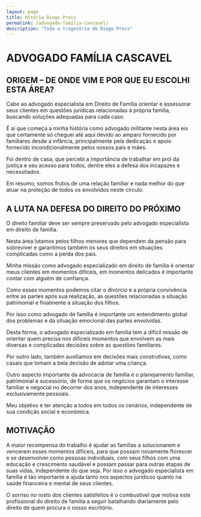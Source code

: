 ```yaml
---
layout: page
title: Hitória Diego Preis
permalink: /advogado-familia-cascavel/
description: "Toda a tragetória de Diego Preis"
---
```


# ADVOGADO FAMÍLIA CASCAVEL

## ORIGEM – DE ONDE VIM E POR QUE EU ESCOLHI ESTA ÁREA?

Cabe ao advogado especialista em Direito de Família orientar e assessorar seus clientes em questões jurídicas relacionadas à própria família, buscando soluções adequadas para cada caso.

É ai que começa a minha história como advogado militante nesta área eis que certamente só cheguei até aqui devido ao amparo fornecido por familiares desde a infância, principalmente pela dedicação e apoio fornecido incondicionalmente pelos nossos pais e mães.

Foi dentro de casa, que percebi a importância de trabalhar em prol da justiça e seu acesso para todos, dentre eles a defesa dos incapazes e necessitados.

Em resumo, somos frutos de uma relação familiar e nada melhor do que atuar na proteção de todos os envolvidos neste círculo.

## A LUTA NA DEFESA DO DIREITO DO PRÓXIMO

O direito familiar deve ser sempre preservado pelo advogado especialista em direito de família.

Nesta área lutamos pelos filhos menores que dependem da pensão para sobreviver e garantimos também os seus direitos em situações complicadas como a perda dos pais.

Minha missão como advogado especializado em direito de família é orientar meus clientes em momentos difíceis, em momentos delicados é importante contar com alguém de confiança.

Como esses momentos podemos citar o divórcio e a própria convivência entre as partes após sua realização, as questões relacionadas a situação patrimonial e finalmente a situação dos filhos.

Por isso como advogado de família é importante um entendimento global dos problemas e da situação emocional das partes envolvidas.

Desta forma, o advogado especializado em família tem a difícil missão de orientar quem precisa nos difíceis momentos que envolvem as mais diversas e complicadas decisões sobre as questões familiares.

Por outro lado, também auxiliamos em decisões mais construtivas, como casais que tomam a bela decisão de adotar uma criança.

Outro aspecto importante da advocacia de família é o planejamento familiar, patrimonial e sucessório, de forma que os negócios garantam o interesse familiar e negocial no decorrer dos anos, independente de interesses exclusivamente pessoais.

Meu objetivo é ter atenção a todos em todos os cenários, independente de sua condição social e econômica.

## MOTIVAÇÃO

A maior recompensa do trabalho é ajudar as famílias a solucionarem e vencerem esses momentos difíceis, para que possam novamente florescer e se desenvolver como pessoas individuais, com seus filhos com uma educação e crescimento saudável e possam passar para outras etapas de suas vidas, independente do que seja. Por isso o advogado especialista em família é tão importante e ajuda tanto nos aspectos jurídicos quanto na saúde financeira e mental de seus clientes.

O sorriso no rosto dos clientes satisfeitos é o combustível que motiva este profissional do direito de família a seguir batalhando diariamente pelo direito de quem procura o nosso escritório.

